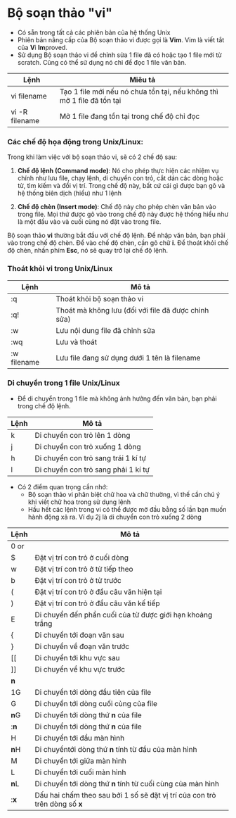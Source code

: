 # Bộ soạn thảo "vi"

- Có sẵn trong tất cả các phiên bản của hệ thống Unix
- Phiên bản nâng cấp của Bộ soạn thảo vi được gọi là **Vim**. Vim là viết tắt của **V**i **Im**proved.
- Sử dụng Bộ soạn thảo vi để chỉnh sửa 1 file đã có hoặc tạo 1 file mới từ scratch. Cũng có thể sử dụng nó chỉ để đọc 1 file văn bản.

|Lệnh| Miêu tả|
|----|--------|
|vi filename|Tạo 1 file mới nếu nó chưa tồn tại, nếu không thì mở 1 file đã tồn tại|
|vi -R filename| Mở 1 file đang tồn tại trong chế độ chỉ đọc|

### Các chế độ họa động trong Unix/Linux:
Trong khi làm việc với bộ soạn thảo vi, sẽ có 2 chế độ sau:

1. **Chế độ lệnh (Command mode)**: Nó cho phép thực hiện các nhiệm vụ chính như lưu file, chạy lệnh, di chuyển con trỏ, cắt dán các dòng hoặc từ, tìm kiếm và đổi vị trí. Trong chế độ này, bất cứ cái gì được bạn gõ và hệ thống biên dịch (hiểu) như 1 lệnh

2. **Chế độ chèn (Insert mode)**: Chế độ này cho phép chèn văn bản vào trong file. Mọi thứ được gõ vào trong chế độ này được hệ thống hiểu như là một đầu vào và cuối cùng nó đặt vào trong file.

Bộ soạn thảo **vi** thường bắt đầu với chế độ lệnh. Để nhập văn bản, bạn phải vào trong chế độ chèn. Để vào chế độ chèn, cần gõ chữ **i**. Để thoát khỏi chế độ chèn, nhấn phím **Esc**, nó sẽ quay trở lại chế độ lệnh.

### Thoát khỏi vi trong Unix/Linux

|Lệnh|Mô tả|
|----|-----|
|:q|Thoát khỏi bộ soạn thảo vi|
|:q!|Thoát mà không lưu (đối với file đã được chỉnh sửa)|
|:w|Lưu nội dung file đã chỉnh sửa|
|:wq|Lưu và thoát|
|:w filename| Lưu file đang sử dụng dưới 1 tên là filename|

### Di chuyển trong 1 file Unix/Linux

- Để di chuyển trong 1 file mà không ảnh hưởng đến văn bản, bạn phải trong chế độ lệnh. 

|Lệnh|Mô tả|
|----|-----|
|k|Di chuyển con trỏ lên 1 dòng|
|j|Di chuyển con trỏ xuống 1 dòng|
|h|Di chuyển con trỏ sang trái 1 kí tự|
|l|Di chuyển con trỏ sang phải 1 kí tự|

- Có 2 điểm quan trọng cần nhớ:
  - Bộ soạn thảo vi phân biệt chữ hoa và chữ thường, vì thế cần chú ý khi viết chữ hoa trong sử dụng lệnh
  - Hầu hết các lệnh trong vi có thể được mở đầu bằng số lần bạn muốn hành động xả ra. Ví dụ 2j là di chuyển con trỏ xuống 2 dòng

|Lệnh   |Mô tả|
|-------|-----|
|0 or|  |Đặt vị trí con trỏ tại đầu dòng|
|$| Đặt vị trí con trỏ ở cuối dòng|
|w|Đặt vị trí con trỏ ở từ tiếp theo|
|b|Đặt vị trí con trỏ ở từ trước|
|(|Đặt vị trí con trỏ ở đầu câu văn hiện tại|
|)|Đặt vị trí con trỏ ở đầu câu văn kế tiếp|
|E|Di chuyển đến phần cuối của từ được giới hạn khoảng trắng|
|{|Di chuyển tới đoạn văn sau|
|}|Di chuyển về đoạn văn trước|
|[[|Di chuyển tới khu vực sau|
|]]|Di chuyển về khu vực trước|
|**n**| | Di chuyển tới cột **n** trong dòng hiện tại|
|1G|Di chuyển tới dòng đầu tiên của file|
|G|Di chuyển tới dòng cuối cùng của file|
|**n**G|Di chuyển tới dòng thứ **n** của file|
|:**n**|Di chuyển tới dòng thứ **n** của file|
|H|Di chuyển tới đầu màn hình|
|**n**H|Di chuyểntới dòng thứ **n** tính từ đầu của màn hình|
|M|Di chuyển tới giữa màn hình|
|L|Di chuyển tới cuối màn hình|
|**n**L|Di chuyển tới dòng thứ **n** tính từ cuối cùng của màn hình|
|:**x**|Dấu hai chấm theo sau bởi 1 số sẽ đặt vị trí của con trỏ trên dòng số **x**|

###


